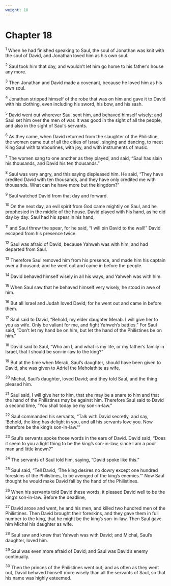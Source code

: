 ```yaml
---
weight: 18
---
```


# Chapter 18

<sup>1</sup> When he had finished speaking to Saul, the soul of Jonathan was knit with the soul of David, and Jonathan loved him as his own soul. 

<sup>2</sup> Saul took him that day, and wouldn’t let him go home to his father’s house any more. 

<sup>3</sup> Then Jonathan and David made a covenant, because he loved him as his own soul. 

<sup>4</sup> Jonathan stripped himself of the robe that was on him and gave it to David with his clothing, even including his sword, his bow, and his sash. 

<sup>5</sup> David went out wherever Saul sent him, and behaved himself wisely; and Saul set him over the men of war. It was good in the sight of all the people, and also in the sight of Saul’s servants. 

<sup>6</sup> As they came, when David returned from the slaughter of the Philistine, the women came out of all the cities of Israel, singing and dancing, to meet King Saul with tambourines, with joy, and with instruments of music. 

<sup>7</sup> The women sang to one another as they played, and said, “Saul has slain his thousands, and David his ten thousands.” 

<sup>8</sup> Saul was very angry, and this saying displeased him. He said, “They have credited David with ten thousands, and they have only credited me with thousands. What can he have more but the kingdom?” 

<sup>9</sup> Saul watched David from that day and forward. 

<sup>10</sup> On the next day, an evil spirit from God came mightily on Saul, and he prophesied in the middle of the house. David played with his hand, as he did day by day. Saul had his spear in his hand; 

<sup>11</sup> and Saul threw the spear, for he said, “I will pin David to the wall!” David escaped from his presence twice. 

<sup>12</sup> Saul was afraid of David, because Yahweh was with him, and had departed from Saul. 

<sup>13</sup> Therefore Saul removed him from his presence, and made him his captain over a thousand; and he went out and came in before the people. 

<sup>14</sup> David behaved himself wisely in all his ways; and Yahweh was with him. 

<sup>15</sup> When Saul saw that he behaved himself very wisely, he stood in awe of him. 

<sup>16</sup> But all Israel and Judah loved David; for he went out and came in before them. 

<sup>17</sup> Saul said to David, “Behold, my elder daughter Merab. I will give her to you as wife. Only be valiant for me, and fight Yahweh’s battles.” For Saul said, “Don’t let my hand be on him, but let the hand of the Philistines be on him.” 

<sup>18</sup> David said to Saul, “Who am I, and what is my life, or my father’s family in Israel, that I should be son-in-law to the king?” 

<sup>19</sup> But at the time when Merab, Saul’s daughter, should have been given to David, she was given to Adriel the Meholathite as wife. 

<sup>20</sup> Michal, Saul’s daughter, loved David; and they told Saul, and the thing pleased him. 

<sup>21</sup> Saul said, I will give her to him, that she may be a snare to him and that the hand of the Philistines may be against him. Therefore Saul said to David a second time, “You shall today be my son-in-law.” 

<sup>22</sup> Saul commanded his servants, “Talk with David secretly, and say, ‘Behold, the king has delight in you, and all his servants love you. Now therefore be the king’s son-in-law.’” 

<sup>23</sup> Saul’s servants spoke those words in the ears of David. David said, “Does it seem to you a light thing to be the king’s son-in-law, since I am a poor man and little known?” 

<sup>24</sup> The servants of Saul told him, saying, “David spoke like this.” 

<sup>25</sup> Saul said, “Tell David, ‘The king desires no dowry except one hundred foreskins of the Philistines, to be avenged of the king’s enemies.’” Now Saul thought he would make David fall by the hand of the Philistines. 

<sup>26</sup> When his servants told David these words, it pleased David well to be the king’s son-in-law. Before the deadline, 

<sup>27</sup> David arose and went, he and his men, and killed two hundred men of the Philistines. Then David brought their foreskins, and they gave them in full number to the king, that he might be the king’s son-in-law. Then Saul gave him Michal his daughter as wife. 

<sup>28</sup> Saul saw and knew that Yahweh was with David; and Michal, Saul’s daughter, loved him. 

<sup>29</sup> Saul was even more afraid of David; and Saul was David’s enemy continually. 

<sup>30</sup> Then the princes of the Philistines went out; and as often as they went out, David behaved himself more wisely than all the servants of Saul, so that his name was highly esteemed. 


